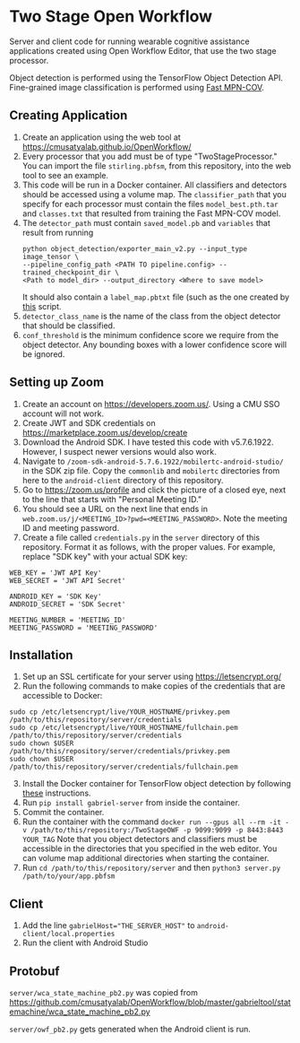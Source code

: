 # Two Stage Open Workflow

Server and client code for running wearable cognitive assistance applications
created using Open Workflow Editor, that use the two stage processor.

Object detection is performed using the TensorFlow Object Detection API.
Fine-grained image classification is performed using
[Fast MPN-COV](https://github.com/akindofyoga/fast-MPN-COV).

## Creating Application

1. Create an application using the web tool at
   https://cmusatyalab.github.io/OpenWorkflow/
2. Every processor that you add must be of type "TwoStageProcessor." You can
   import the file `stirling.pbfsm`, from this repository, into the web tool to
   see an example.
3. This code will be run in a Docker container. All classifiers and detectors
   should be accessed using a volume map. The `classifier_path` that you specify
   for each processor must contain the files `model_best.pth.tar` and
   `classes.txt` that resulted from training the Fast MPN-COV model.
4. The `detector_path` must contain `saved_model.pb` and `variables` that result
   from running
   ```
   python object_detection/exporter_main_v2.py --input_type image_tensor \
   --pipeline_config_path <PATH TO pipeline.config> --trained_checkpoint_dir \
   <Path to model_dir> --output_directory <Where to save model>
   ```
   It should also contain a `label_map.pbtxt` file (such as the one created by
   [this](https://github.com/cmusatyalab/tfrecord-scripts/blob/master/merge_tfrecords.py)
   script.
5. `detector_class_name` is the name of the class from the object detector that
   should be classified.
6. `conf_threshold` is the minimum confidence score we require from the object
   detector. Any bounding boxes with a lower confidence score will be ignored.

## Setting up Zoom

1. Create an account on https://developers.zoom.us/. Using a CMU SSO account
   will not work.
2. Create JWT and SDK credentials on https://marketplace.zoom.us/develop/create
3. Download the Android SDK. I have tested this code with v5.7.6.1922. However,
   I suspect newer versions would also work.
4. Navigate to `/zoom-sdk-android-5.7.6.1922/mobilertc-android-studio/` in the
   SDK zip file. Copy the `commonlib` and `mobilertc` directories from here to
   the `android-client` directory of this repository.
5. Go to https://zoom.us/profile and click the picture of a closed eye, next to
   the line that starts with "Personal Meeting ID."
6. You should see a URL on the next line that ends in
   `web.zoom.us/j/<MEETING_ID>?pwd=<MEETING_PASSWORD>`. Note the meeting ID and
   meeting password.
5. Create a file called `credentials.py` in the `server` directory of this
   repository. Format it as follows, with the proper values. For example,
   replace "SDK key" with your actual SDK key:
```
WEB_KEY = 'JWT API Key'
WEB_SECRET = 'JWT API Secret'

ANDROID_KEY = 'SDK Key'
ANDROID_SECRET = 'SDK Secret'

MEETING_NUMBER = 'MEETING_ID'
MEETING_PASSWORD = 'MEETING_PASSWORD'
```

## Installation

1. Set up an SSL certificate for your server using https://letsencrypt.org/
2. Run the following commands to make copies of the credentials that are
   accessible to Docker:
```
sudo cp /etc/letsencrypt/live/YOUR_HOSTNAME/privkey.pem /path/to/this/repository/server/credentials
sudo cp /etc/letsencrypt/live/YOUR_HOSTNAME/fullchain.pem /path/to/this/repository/server/credentials
sudo chown $USER /path/to/this/repository/server/credentials/privkey.pem
sudo chown $USER /path/to/this/repository/server/credentials/fullchain.pem
```
3. Install the Docker container for TensorFlow object detection by following
   [these](https://github.com/tensorflow/models/blob/master/research/object_detection/g3doc/tf2.md#docker-installation)
   instructions.
4. Run `pip install gabriel-server` from inside the container.
5. Commit the container.
4. Run the container with the command `docker run --gpus all --rm -it -v /path/to/this/repository:/TwoStageOWF -p 9099:9099 -p 8443:8443 YOUR_TAG`
   Note that you object detectors and classifiers must be accessible in the
   directories that you specified in the web editor. You can volume map
   additional directories when starting the container.
5. Run `cd /path/to/this/repository/server` and then
   `python3 server.py /path/to/your/app.pbfsm`

## Client

1. Add the line `gabrielHost="THE_SERVER_HOST"` to
   `android-client/local.properties`
2. Run the client with Android Studio

## Protobuf

`server/wca_state_machine_pb2.py` was copied from
 https://github.com/cmusatyalab/OpenWorkflow/blob/master/gabrieltool/statemachine/wca_state_machine_pb2.py

 `server/owf_pb2.py` gets generated when the Android client is run.
